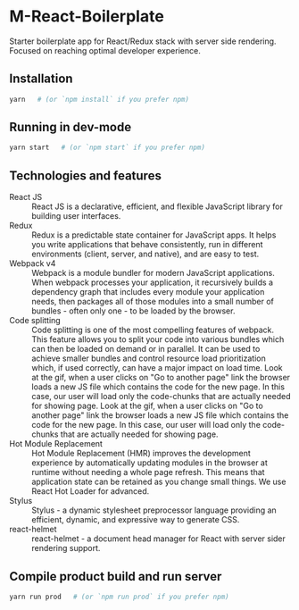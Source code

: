 # M-React-Boilerplate
Starter boilerplate app for React/Redux stack with server side rendering. Focused on reaching optimal developer experience.

## Installation

```bash
yarn   # (or `npm install` if you prefer npm)
```
## Running in dev-mode

```bash
yarn start   # (or `npm start` if you prefer npm)
```

## Technologies and features

<dl>
  <dt>React JS</dt>
  <dd>React JS is a declarative, efficient, and flexible JavaScript library for building user interfaces.</dd>
  
  <dt>Redux</dt>
  <dd>Redux is a predictable state container for JavaScript apps. It helps you write applications that behave consistently, run in different environments (client, server, and native), and are easy to test.</dd>
  
  <dt>Webpack v4</dt>
  <dd>Webpack is a module bundler for modern JavaScript applications. When webpack processes your application, it recursively builds a dependency graph that includes every module your application needs, then packages all of those modules into a small number of bundles - often only one - to be loaded by the browser.</dd>
  
  <dt>Code splitting</dt>
  <dd>Code splitting is one of the most compelling features of webpack. This feature allows you to split your code into various bundles which can then be loaded on demand or in parallel. It can be used to achieve smaller bundles and control resource load prioritization which, if used correctly, can have a major impact on load time.
Look at the gif, when a user clicks on "Go to another page" link the browser loads a new JS file which contains the code for the new page. In this case, our user will load only the code-chunks that are actually needed for showing page. Look at the gif, when a user clicks on "Go to another page" link the browser loads a new JS file which contains the code for the new page. In this case, our user will load only the code-chunks that are actually needed for showing page.</dd>

  <dt>Hot Module Replacement</dt>
  <dd>Hot Module Replacement (HMR) improves the development experience by automatically updating modules in the browser at runtime without needing a whole page refresh. This means that application state can be retained as you change small things. We use React Hot Loader for advanced.</dd>
  
  <dt>Stylus</dt>
  <dd>Stylus - a dynamic stylesheet preprocessor language providing an efficient, dynamic, and expressive way to generate CSS.</dd>

  <dt>react-helmet</dt>
  <dd>react-helmet - a document head manager for React with server sider rendering support.</dd>
</dl>

## Compile product build and run server

```bash
yarn run prod   # (or `npm run prod` if you prefer npm)
```

